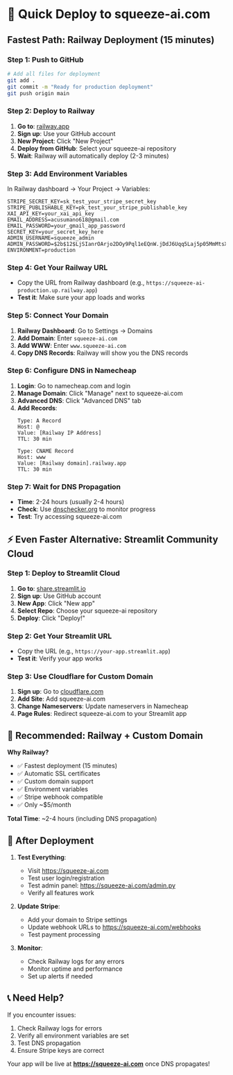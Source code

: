 # 🚀 Quick Deploy to squeeze-ai.com

## Fastest Path: Railway Deployment (15 minutes)

### Step 1: Push to GitHub
```bash
# Add all files for deployment
git add .
git commit -m "Ready for production deployment"
git push origin main
```

### Step 2: Deploy to Railway
1. **Go to**: [railway.app](https://railway.app)
2. **Sign up**: Use your GitHub account
3. **New Project**: Click "New Project"
4. **Deploy from GitHub**: Select your squeeze-ai repository
5. **Wait**: Railway will automatically deploy (2-3 minutes)

### Step 3: Add Environment Variables
In Railway dashboard → Your Project → Variables:
```
STRIPE_SECRET_KEY=sk_test_your_stripe_secret_key
STRIPE_PUBLISHABLE_KEY=pk_test_your_stripe_publishable_key
XAI_API_KEY=your_xai_api_key
EMAIL_ADDRESS=acusumano618@gmail.com
EMAIL_PASSWORD=your_gmail_app_password
SECRET_KEY=your_secret_key_here
ADMIN_USERNAME=squeeze_admin
ADMIN_PASSWORD=$2b$12$LjSIanrOArjo2DOy9Pql1eEQnW.jDdJ6Uqq5Laj5p05MmMtsX6M9O
ENVIRONMENT=production
```

### Step 4: Get Your Railway URL
- Copy the URL from Railway dashboard (e.g., `https://squeeze-ai-production.up.railway.app`)
- **Test it**: Make sure your app loads and works

### Step 5: Connect Your Domain
1. **Railway Dashboard**: Go to Settings → Domains
2. **Add Domain**: Enter `squeeze-ai.com`
3. **Add WWW**: Enter `www.squeeze-ai.com`
4. **Copy DNS Records**: Railway will show you the DNS records

### Step 6: Configure DNS in Namecheap
1. **Login**: Go to namecheap.com and login
2. **Manage Domain**: Click "Manage" next to squeeze-ai.com
3. **Advanced DNS**: Click "Advanced DNS" tab
4. **Add Records**:
   ```
   Type: A Record
   Host: @
   Value: [Railway IP Address]
   TTL: 30 min

   Type: CNAME Record
   Host: www
   Value: [Railway domain].railway.app
   TTL: 30 min
   ```

### Step 7: Wait for DNS Propagation
- **Time**: 2-24 hours (usually 2-4 hours)
- **Check**: Use [dnschecker.org](https://dnschecker.org) to monitor progress
- **Test**: Try accessing squeeze-ai.com

## ⚡ Even Faster Alternative: Streamlit Community Cloud

### Step 1: Deploy to Streamlit Cloud
1. **Go to**: [share.streamlit.io](https://share.streamlit.io)
2. **Sign up**: Use GitHub account
3. **New App**: Click "New app"
4. **Select Repo**: Choose your squeeze-ai repository
5. **Deploy**: Click "Deploy!"

### Step 2: Get Your Streamlit URL
- Copy the URL (e.g., `https://your-app.streamlit.app`)
- **Test it**: Verify your app works

### Step 3: Use Cloudflare for Custom Domain
1. **Sign up**: Go to [cloudflare.com](https://cloudflare.com)
2. **Add Site**: Add squeeze-ai.com
3. **Change Nameservers**: Update nameservers in Namecheap
4. **Page Rules**: Redirect squeeze-ai.com to your Streamlit app

## 🎯 Recommended: Railway + Custom Domain

**Why Railway?**
- ✅ Fastest deployment (15 minutes)
- ✅ Automatic SSL certificates
- ✅ Custom domain support
- ✅ Environment variables
- ✅ Stripe webhook compatible
- ✅ Only ~$5/month

**Total Time**: ~2-4 hours (including DNS propagation)

## 🔧 After Deployment

1. **Test Everything**:
   - Visit https://squeeze-ai.com
   - Test user login/registration
   - Test admin panel: https://squeeze-ai.com/admin.py
   - Verify all features work

2. **Update Stripe**:
   - Add your domain to Stripe settings
   - Update webhook URLs to https://squeeze-ai.com/webhooks
   - Test payment processing

3. **Monitor**:
   - Check Railway logs for any errors
   - Monitor uptime and performance
   - Set up alerts if needed

## 📞 Need Help?

If you encounter issues:
1. Check Railway logs for errors
2. Verify all environment variables are set
3. Test DNS propagation
4. Ensure Stripe keys are correct

Your app will be live at **https://squeeze-ai.com** once DNS propagates!